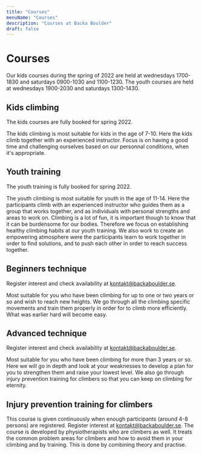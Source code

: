 ```yaml
---
title: "Courses"
menuName: "Courses"
description: "Courses at Backa Boulder"
draft: false
---
```


# Courses
         
Our kids courses during the spring of 2022 are held at wednesdays 1700-1830 and saturdays 0900-1030 and 1100-1230.
The youth courses are held at wednesdays 1900-2030 and saturdays 1300-1430.
         
## Kids climbing

The kids courses are fully booked for spring 2022.

The kids climbing is most suitable for kids in the age of 7-10. Here the kids climb together with an experienced instructor. Focus is on having a good time and challenging ourselves based on our personnal conditions, when it's appropriate.

## Youth training

The youth training is fully booked for spring 2022. 

The youth climbing is most suitable for youth in the age of 11-14. Here the participants climb with an experienced instructor who guides them as a group that works together, and as individuals with personal strengths and areas to work on. Climbing is a lot of fun, it is important though to know that it can be burdensome for our bodies. Therefore we focus on establishing healthy climbing habits at our youth training. We also work to create an empowering atmosphere were the participants learn to work together in order to find solutions, and to push each other in order to reach success together.   

## Beginners technique

Register interest and check availability at kontakt@backaboulder.se.

Most suitable for you who have been climbing for up to one or two years or so and wish to reach new heights. We go through all the climbing specific movements and train them properly in order for to climb more efficiently. What was earlier hard will become easy.

## Advanced technique

Register interest and check availability at kontakt@backaboulder.se.

Most suitable for you who have been climbing for more than 3 years or so. Here we will go in depth and look at your weaknesses to develop a plan for you to strengthen them and raise your lowest level. We also go through injury prevention  training for climbers so that you can keep on climbing for eternity.

## Injury prevention training for climbers

This course is given continuously when enough participants (around 4-8 persons) are registered. Register interest at kontakt@backaboulder.se. 
The course is developed by physiotherapists who are climbers as well. It treats the common problem areas for climbers and how to avoid them in your climbing and by training. This is done by combining theory and practise. 

